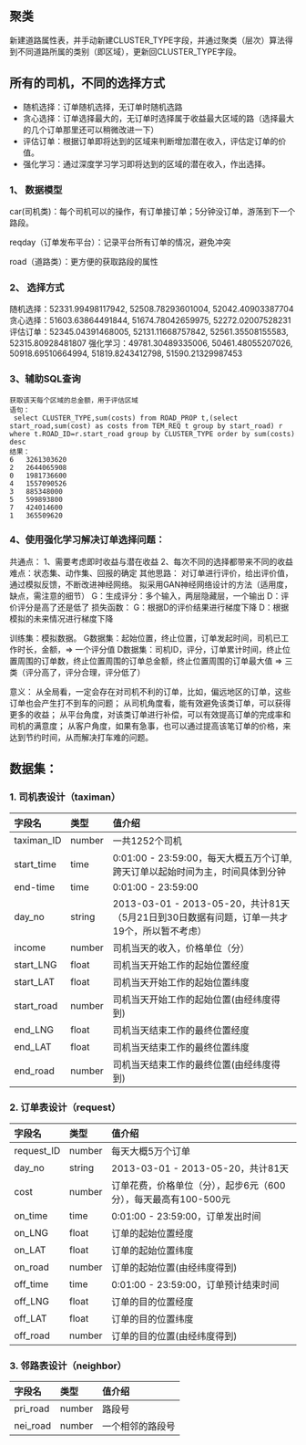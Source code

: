 ## 聚类
新建道路属性表，并手动新建CLUSTER_TYPE字段，并通过聚类（层次）算法得到不同道路所属的类别（即区域），更新回CLUSTER_TYPE字段。

## 所有的司机，不同的选择方式
- 随机选择：订单随机选择，无订单时随机选路
- 贪心选择：订单选择最大的，无订单时选择属于收益最大区域的路（选择最大的几个订单那里还可以稍微改进一下）
- 评估订单：根据订单即将达到的区域来判断增加潜在收入，评估定订单的价值。
- 强化学习：通过深度学习学习即将达到的区域的潜在收入，作出选择。

### 1、 数据模型
car(司机类)：每个司机可以的操作，有订单接订单；5分钟没订单，游荡到下一个路段。

reqday（订单发布平台）：记录平台所有订单的情况，避免冲突

road（道路类）：更方便的获取路段的属性

### 2、 选择方式
随机选择：52331.99498117942, 52508.78293601004, 52042.40903387704
贪心选择：51603.63864491844, 51674.78042659975, 52272.02007528231
评估订单：52345.04391468005, 52131.11668757842, 52561.35508155583, 52315.80928481807
强化学习：49781.30489335006, 50461.48055207026, 50918.69510664994, 51819.8243412798, 51590.21329987453

### 3、辅助SQL查询
```
获取该天每个区域的总金额，用于评估区域
语句：
 select CLUSTER_TYPE,sum(costs) from ROAD_PROP t,(select start_road,sum(cost) as costs from TEM_REQ t group by start_road) r where t.ROAD_ID=r.start_road group by CLUSTER_TYPE order by sum(costs) desc
结果：
6	3261303620
2	2644065908
0	1981736600
4	1557090526
3	885348000
5	599893800
7	424014600
1	365509620
```

### 4、使用强化学习解决订单选择问题：
共通点：
1、需要考虑即时收益与潜在收益
2、每次不同的选择都带来不同的收益
难点：状态集、动作集、回报的确定
其他思路：
对订单进行评价，给出评价值，通过模拟反馈，不断改进神经网络。
拟采用GAN神经网络设计的方法（适用度，缺点，需注意的细节）
G：生成评分：多个输入，两层隐藏层，一个输出
D：评价评分是高了还是低了
损失函数：
G：根据D的评价结果进行梯度下降
D：根据模拟的未来情况进行梯度下降

训练集：模拟数据。
G数据集：起始位置，终止位置，订单发起时间，司机已工作时长，金额，=> 一个评分值
D数据集：司机ID，评分，订单累计时间，终止位置周围的订单数，终止位置周围的订单总金额，终止位置周围的订单最大值 => 三类（评分高了，评分合理，评分低了）

意义：
从全局看，一定会存在对司机不利的订单，比如，偏远地区的订单，这些订单也会产生打不到车的问题；
从司机角度看，能有效避免该类订单，可以获得更多的收益；
从平台角度，对该类订单进行补偿，可以有效提高订单的完成率和司机的满意度；
从客户角度，如果有急事，也可以通过提高该笔订单的价格，来达到节约时间，从而解决打车难的问题。

## 数据集：
### 1. 司机表设计（taximan）
|字段名|类型|值介绍|
|:-|:-|:-|
|taximan_ID|number|一共1252个司机|
|start_time|time|0:01:00 - 23:59:00，每天大概五万个订单,跨天订单以起始时间为主，时间具体到分钟|
|end-time|time|0:01:00 - 23:59:00|
|day_no|string|2013-03-01 - 2013-05-20，共计81天（5月21日到30日数据有问题，订单一共才19个，所以暂不考虑）|
|income|number|司机当天的收入，价格单位（分）|
|start_LNG|float|司机当天开始工作的起始位置经度|
|start_LAT|float|司机当天开始工作的起始位置纬度|
|start_road|number|司机当天开始工作的起始位置(由经纬度得到)|
|end_LNG|float|司机当天结束工作的最终位置经度|
|end_LAT|float|司机当天结束工作的最终位置纬度|
|end_road|number|司机当天结束工作的最终位置(由经纬度得到)|
### 2. 订单表设计（request）
|字段名|类型|值介绍|
|:-|:-|:-|
|request_ID|number|每天大概5万个订单|
|day_no|string|2013-03-01 - 2013-05-20，共计81天|
|cost|number|订单花费，价格单位（分），起步6元（600分），每天最高有100-500元|
|on_time|time|0:01:00 - 23:59:00，订单发出时间|
|on_LNG|float|订单的起始位置经度|
|on_LAT|float|订单的起始位置纬度|
|on_road|number|订单的起始位置(由经纬度得到)|
|off_time|time|0:01:00 - 23:59:00，订单预计结束时间|
|off_LNG|float|订单的目的位置经度|
|off_LAT|float|订单的目的位置纬度|
|off_road|number|订单的目的位置(由经纬度得到)|
### 3. 邻路表设计（neighbor）
|字段名|类型|值介绍|
|:-|:-|:-|
|pri_road|number|路段号|
|nei_road|number|一个相邻的路段号|
